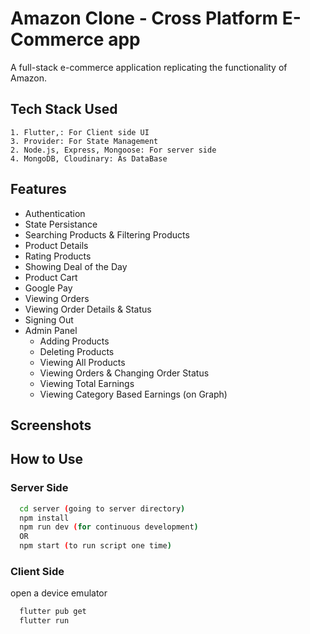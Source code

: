 
# Amazon Clone - Cross Platform E- Commerce app

A full-stack e-commerce application replicating the     functionality of Amazon.

## Tech Stack Used
    1. Flutter,: For Client side UI
    3. Provider: For State Management
    2. Node.js, Express, Mongoose: For server side
    4. MongoDB, Cloudinary: As DataBase
## Features
- Authentication
- State Persistance
- Searching Products & Filtering Products
- Product Details
- Rating Products
- Showing Deal of the Day
- Product Cart
- Google Pay
- Viewing Orders
- Viewing Order Details & Status
- Signing Out
- Admin Panel
    - Adding Products
    - Deleting Products
    - Viewing All Products
    - Viewing Orders & Changing Order Status
    - Viewing Total Earnings
    - Viewing Category Based Earnings (on Graph)
## Screenshots
## How to Use
### Server Side
```bash
  cd server (going to server directory)
  npm install
  npm run dev (for continuous development)
  OR
  npm start (to run script one time)
```

### Client Side
open a device emulator 
```bash
  flutter pub get
  flutter run
```